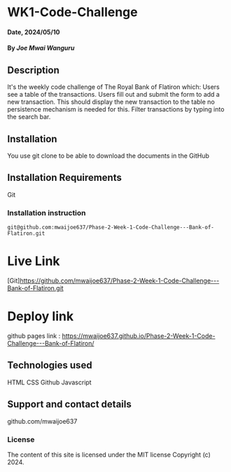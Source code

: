 # WK1-Code-Challenge


#### Date, 2024/05/10

#### By *Joe Mwai Wanguru*

## Description
It's the weekly code challenge of The Royal Bank of Flatiron which:
Users see a table of the transactions.
Users fill out and submit the form to add a new transaction. This should display the new transaction to the table no persistence mechanism is needed for this.
Filter transactions by typing into the search bar. 

## Installation
You use git clone to be able to download the documents in the GitHub

## Installation Requirements
Git

### Installation instruction
```
git@github.com:mwaijoe637/Phase-2-Week-1-Code-Challenge---Bank-of-Flatiron.git

```

# Live Link
[Git]https://github.com/mwaijoe637/Phase-2-Week-1-Code-Challenge---Bank-of-Flatiron.git


# Deploy link
github pages link : https://mwaijoe637.github.io/Phase-2-Week-1-Code-Challenge---Bank-of-Flatiron/

## Technologies used
HTML
CSS
Github
Javascript

## Support and contact details
github.com/mwaijoe637

### License
The content of this site is licensed under the MIT license
Copyright (c) 2024.